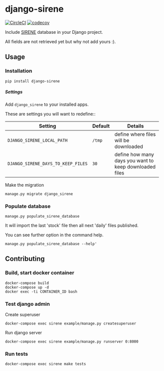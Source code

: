 # django-sirene
[![CircleCI](https://circleci.com/gh/jurismarches/django-sirene.svg?style=svg)](https://circleci.com/gh/jurismarches/django-sirene)
[![codecov](https://codecov.io/gh/jurismarches/django-sirene/branch/master/graph/badge.svg)](https://codecov.io/gh/jurismarches/django-sirene)

Include [SIRENE](https://www.data.gouv.fr/fr/datasets/base-sirene-des-entreprises-et-de-leurs-etablissements-siren-siret/)
database in your Django project.

All fields are not retrieved yet but why not add yours :).

## Usage

### Installation

```
pip install django-sirene
```

##### Settings

Add `django_sirene` to your installed apps.

These are settings you will want to redefine::

| Setting                            | Default | Details                                                 |
| ---------------------------------- | ------- | ------------------------------------------------------- |
| `DJANGO_SIRENE_LOCAL_PATH`         | `/tmp`  | define where files will be downloaded                   |
| `DJANGO_SIRENE_DAYS_TO_KEEP_FILES` | `30`    | define how many days you want to keep downloaded files  |

Make the migration
```
manage.py migrate django_sirene
```

### Populate database

```
manage.py populate_sirene_database
```
It will import the last 'stock' file then all next 'daily' files published.

You can see further option in the command help.
```
manage.py populate_sirene_database --help'
```

## Contributing

### Build, start docker container

```
docker-compose build
docker-compose up -d
docker exec -ti CONTAINER_ID bash
```

### Test django admin

Create superuser
```
docker-compose exec sirene example/manage.py createsuperuser
```

 Run django server
```
docker-compose exec sirene example/manage.py runserver 0:8000
```

### Run tests

```
docker-compose exec sirene make tests
```
